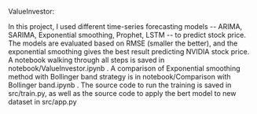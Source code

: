 ValueInvestor:

In this project, I used different time-series forecasting models -- ARIMA, SARIMA, Exponential smoothing, Prophet, LSTM -- to predict stock price. 
The models are evaluated based on RMSE (smaller the better), and the exponential smoothing gives the best result predicting NVIDIA stock price. 
A notebook walking through all steps is saved in notebook/ValueInvestor.ipynb . A comparison of Exponential smoothing method with Bollinger band strategy is in notebook/Comparison with Bollinger band.ipynb .
The source code to run the training is saved in src/train.py, as well as the source code to apply the bert model to new dataset in src/app.py
